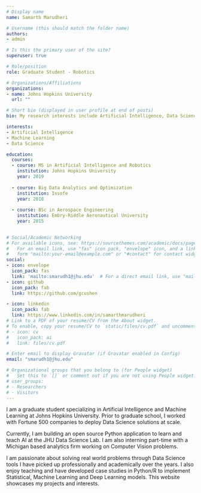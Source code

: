 ```yaml
---
# Display name
name: Samarth Marudheri

# Username (this should match the folder name)
authors:
- admin

# Is this the primary user of the site?
superuser: true

# Role/position
role: Graduate Student - Robotics

# Organizations/Affiliations
organizations:
- name: Johns Hopkins University
  url: ""

# Short bio (displayed in user profile at end of posts)
bio: My research interests include Artificial Intelligence, Data Science and Machine Learning.

interests:
- Artificial Intelligence
- Machine Learning
- Data Science

education:
  courses:
  - course: MS in Artificial Intelligence and Robotics
    institution: Johns Hopkins University
    year: 2019
  
  - course: Big Data Analytics and Optimization
    institution: Insofe
    year: 2018
    
  - course: BSc in Aerospace Engineering
    institution: Embry-Riddle Aeronautical University
    year: 2015
 

# Social/Academic Networking
# For available icons, see: https://sourcethemes.com/academic/docs/page-builder/#icons
#   For an email link, use "fas" icon pack, "envelope" icon, and a link in the
#   form "mailto:your-email@example.com" or "#contact" for contact widget.
social:
- icon: envelope
  icon_pack: fas
  link: 'mailto:smarudh1@jhu.edu'  # For a direct email link, use "mailto:test@example.org".
- icon: github
  icon_pack: fab
  link: https://github.com/gcushen

- icon: linkedin
  icon_pack: fab
  link: https://www.linkedin.com/in/samarthmarudheri
# Link to a PDF of your resume/CV from the About widget.
# To enable, copy your resume/CV to `static/files/cv.pdf` and uncomment the lines below.
# - icon: cv
#   icon_pack: ai
#   link: files/cv.pdf

# Enter email to display Gravatar (if Gravatar enabled in Config)
email: "smarudh1@jhu.edu"

# Organizational groups that you belong to (for People widget)
#   Set this to `[]` or comment out if you are not using People widget.
# user_groups:
# - Researchers
# - Visitors
---
```


I am a graduate student specializing in Artificial Intelligence and Machine Learning at Johns Hopkins University. Prior to graduate school, I worked with Fortune 500 companies to deploy Data Science solutions at scale. 

Currently, I am building an open source Python application to learn and teach AI at the JHU Data Science Lab. I am also interning part-time with a Michigan based analytics firm working on Computer Vision problems. 

I am passionate about solving real world problems through Data Science tools I have picked up professionally and academically over the years. I also enjoy teaching and have developed case studies in Python/R to implement Statistical, Machine Learning and Deep Learning models. This website showcases my projects and interests.



<!-- I am a graduate student at Johns Hopkins University pursuing a Masters in Robotics where I am specializing in Artificial Intelligence. Prior to graduate school, I worked as a full-time data scientist where I have consulted with Fortune 500 companies to deliver Data Science solutions and involved in research projects. 

Additionally, I also used to teach Data Science to professionals where I thought Python/R code to implement Statistical, Machine Learning and Deep Learning models. in Data Science. -->
